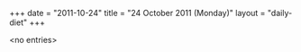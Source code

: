 +++
date = "2011-10-24"
title = "24 October 2011 (Monday)"
layout = "daily-diet"
+++


\<no entries\>

